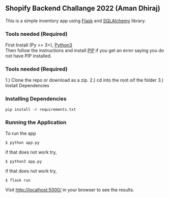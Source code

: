 ## Shopify Backend Challange 2022 (Aman Dhiraj)

This is a simple inventory app using [Flask](http://flask.pocoo.org) and [SQLAlchemy](http://www.sqlalchemy.org/) library.

### Tools needed (Required)
First Install (Py >= 3+), [Python3](https://www.python.org/downloads/)</br>
Then follow the instructions and install [PIP](https://pip.pypa.io/en/stable/installation/) if you get an error saying you do not have  PIP installed.

### Tools needed (Required)
 1.) Clone the repo or download as a zip.
 2.) cd into the root oif the folder
 3.) Install Dependencies
 
### Installing Dependencies
```
pip install -r requirements.txt
```

### Running the Application

To run the app
```
$ python app.py
```
if that does not work try,
```
$ python3 app.py
```
if that does not work try,
```
$ flask run
```

Visit [http://localhost:5000/](http://localhost:5000/) in your browser to see the results.

